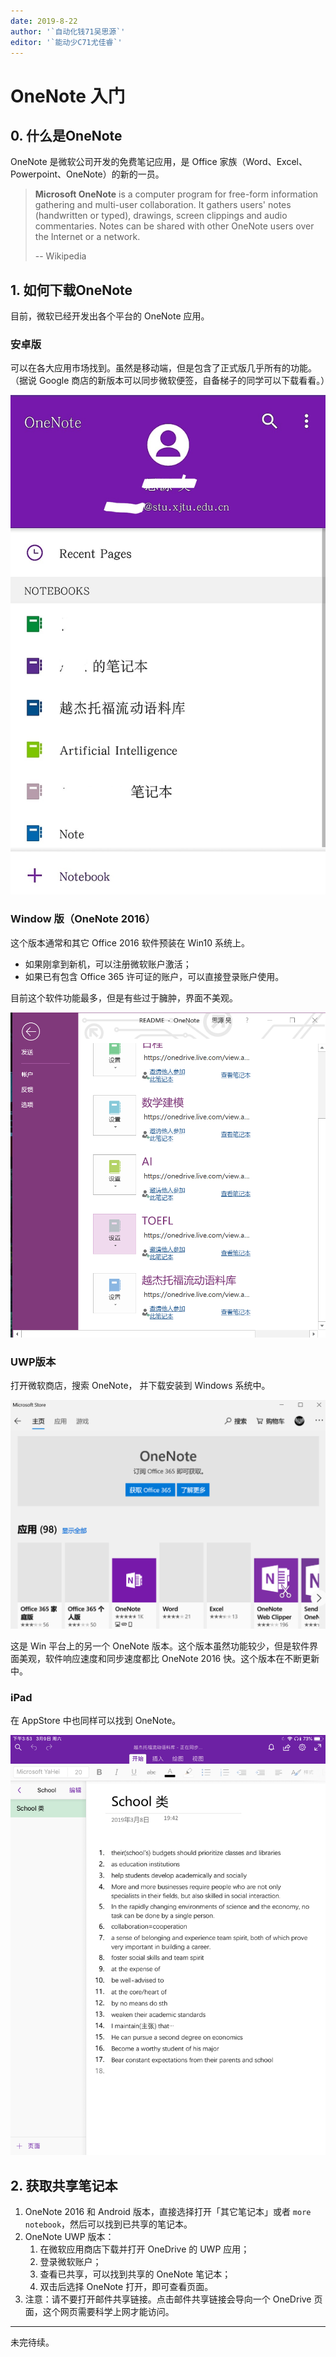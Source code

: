 ```yaml
---
date: 2019-8-22
author: '`自动化钱71吴思源`'
editor: '`能动少C71尤佳睿`'
---
```


# OneNote 入门

## 0. 什么是OneNote

OneNote 是微软公司开发的免费笔记应用，是 Office 家族（Word、Excel、Powerpoint、OneNote）的新的一员。

> **Microsoft OneNote** is a computer program for free-form information gathering and multi-user collaboration. It gathers users' notes (handwritten or typed), drawings, screen clippings and audio commentaries. Notes can be shared with other OneNote users over the Internet or a network.
>
> -- Wikipedia



## 1. 如何下载OneNote

目前，微软已经开发出各个平台的 OneNote 应用。

### 安卓版

可以在各大应用市场找到。虽然是移动端，但是包含了正式版几乎所有的功能。（据说 Google 商店的新版本可以同步微软便签，自备梯子的同学可以下载看看。）

![1552109880543](/img/onenote/onenote_2.jpg)

### Window 版（OneNote 2016）

这个版本通常和其它 Office 2016 软件预装在 Win10 系统上。

- 如果刚拿到新机，可以注册微软账户激活；
- 如果已有包含 Office 365 许可证的账户，可以直接登录账户使用。

目前这个软件功能最多，但是有些过于臃肿，界面不美观。

![1552109339574](/img/onenote/onenote_1.png)

### UWP版本

打开微软商店，搜索 OneNote， 并下载安装到 Windows 系统中。

![1552110115796](/img/onenote/onenote_3.png)

这是 Win 平台上的另一个 OneNote 版本。这个版本虽然功能较少，但是软件界面美观，软件响应速度和同步速度都比 OneNote 2016 快。这个版本在不断更新中。

### iPad

在 AppStore 中也同样可以找到 OneNote。

![TIM图片20190309155651](/img/onenote/onenote_4.png)

## 2. 获取共享笔记本

1. OneNote 2016 和 Android 版本，直接选择打开「其它笔记本」或者 `more notebook`，然后可以找到已共享的笔记本。
2. OneNote UWP 版本：
   1. 在微软应用商店下载并打开 OneDrive 的 UWP 应用；
   2. 登录微软账户；
   3. 查看已共享，可以找到共享的 OneNote 笔记本；
   4. 双击后选择 OneNote 打开，即可查看页面。
3. 注意：请不要打开邮件共享链接。点击邮件共享链接会导向一个 OneDrive 页面，这个网页需要科学上网才能访问。

---

未完待续。
